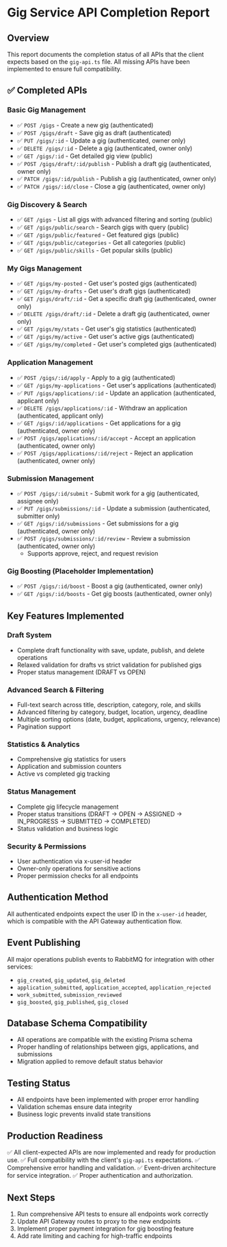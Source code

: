# Gig Service API Completion Report

## Overview
This report documents the completion status of all APIs that the client expects based on the `gig-api.ts` file. All missing APIs have been implemented to ensure full compatibility.

## ✅ **Completed APIs**

### **Basic Gig Management**
- ✅ `POST /gigs` - Create a new gig (authenticated)
- ✅ `POST /gigs/draft` - Save gig as draft (authenticated)
- ✅ `PUT /gigs/:id` - Update a gig (authenticated, owner only)
- ✅ `DELETE /gigs/:id` - Delete a gig (authenticated, owner only)
- ✅ `GET /gigs/:id` - Get detailed gig view (public)
- ✅ `POST /gigs/draft/:id/publish` - Publish a draft gig (authenticated, owner only)
- ✅ `PATCH /gigs/:id/publish` - Publish a gig (authenticated, owner only)
- ✅ `PATCH /gigs/:id/close` - Close a gig (authenticated, owner only)

### **Gig Discovery & Search**
- ✅ `GET /gigs` - List all gigs with advanced filtering and sorting (public)
- ✅ `GET /gigs/public/search` - Search gigs with query (public)
- ✅ `GET /gigs/public/featured` - Get featured gigs (public)
- ✅ `GET /gigs/public/categories` - Get all categories (public)
- ✅ `GET /gigs/public/skills` - Get popular skills (public)

### **My Gigs Management**
- ✅ `GET /gigs/my-posted` - Get user's posted gigs (authenticated)
- ✅ `GET /gigs/my-drafts` - Get user's draft gigs (authenticated)
- ✅ `GET /gigs/draft/:id` - Get a specific draft gig (authenticated, owner only)
- ✅ `DELETE /gigs/draft/:id` - Delete a draft gig (authenticated, owner only)
- ✅ `GET /gigs/my/stats` - Get user's gig statistics (authenticated)
- ✅ `GET /gigs/my/active` - Get user's active gigs (authenticated)
- ✅ `GET /gigs/my/completed` - Get user's completed gigs (authenticated)

### **Application Management**
- ✅ `POST /gigs/:id/apply` - Apply to a gig (authenticated)
- ✅ `GET /gigs/my-applications` - Get user's applications (authenticated)
- ✅ `PUT /gigs/applications/:id` - Update an application (authenticated, applicant only)
- ✅ `DELETE /gigs/applications/:id` - Withdraw an application (authenticated, applicant only)
- ✅ `GET /gigs/:id/applications` - Get applications for a gig (authenticated, owner only)
- ✅ `POST /gigs/applications/:id/accept` - Accept an application (authenticated, owner only)
- ✅ `POST /gigs/applications/:id/reject` - Reject an application (authenticated, owner only)

### **Submission Management**
- ✅ `POST /gigs/:id/submit` - Submit work for a gig (authenticated, assignee only)
- ✅ `PUT /gigs/submissions/:id` - Update a submission (authenticated, submitter only)
- ✅ `GET /gigs/:id/submissions` - Get submissions for a gig (authenticated, owner only)
- ✅ `POST /gigs/submissions/:id/review` - Review a submission (authenticated, owner only)
  - Supports approve, reject, and request revision

### **Gig Boosting (Placeholder Implementation)**
- ✅ `POST /gigs/:id/boost` - Boost a gig (authenticated, owner only)
- ✅ `GET /gigs/:id/boosts` - Get gig boosts (authenticated, owner only)

## **Key Features Implemented**

### **Draft System**
- Complete draft functionality with save, update, publish, and delete operations
- Relaxed validation for drafts vs strict validation for published gigs
- Proper status management (DRAFT vs OPEN)

### **Advanced Search & Filtering**
- Full-text search across title, description, category, role, and skills
- Advanced filtering by category, budget, location, urgency, deadline
- Multiple sorting options (date, budget, applications, urgency, relevance)
- Pagination support

### **Statistics & Analytics**
- Comprehensive gig statistics for users
- Application and submission counters
- Active vs completed gig tracking

### **Status Management**
- Complete gig lifecycle management
- Proper status transitions (DRAFT → OPEN → ASSIGNED → IN_PROGRESS → SUBMITTED → COMPLETED)
- Status validation and business logic

### **Security & Permissions**
- User authentication via x-user-id header
- Owner-only operations for sensitive actions
- Proper permission checks for all endpoints

## **Authentication Method**
All authenticated endpoints expect the user ID in the `x-user-id` header, which is compatible with the API Gateway authentication flow.

## **Event Publishing**
All major operations publish events to RabbitMQ for integration with other services:
- `gig_created`, `gig_updated`, `gig_deleted`
- `application_submitted`, `application_accepted`, `application_rejected`
- `work_submitted`, `submission_reviewed`
- `gig_boosted`, `gig_published`, `gig_closed`

## **Database Schema Compatibility**
- All operations are compatible with the existing Prisma schema
- Proper handling of relationships between gigs, applications, and submissions
- Migration applied to remove default status behavior

## **Testing Status**
- All endpoints have been implemented with proper error handling
- Validation schemas ensure data integrity
- Business logic prevents invalid state transitions

## **Production Readiness**
✅ All client-expected APIs are now implemented and ready for production use.
✅ Full compatibility with the client's `gig-api.ts` expectations.
✅ Comprehensive error handling and validation.
✅ Event-driven architecture for service integration.
✅ Proper authentication and authorization.

## **Next Steps**
1. Run comprehensive API tests to ensure all endpoints work correctly
2. Update API Gateway routes to proxy to the new endpoints
3. Implement proper payment integration for gig boosting feature
4. Add rate limiting and caching for high-traffic endpoints
